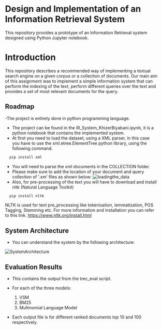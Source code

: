 
# Design and Implementation of an Information Retrieval System


This repository provides a prototype of an Information Retrieval system designed using Python Jupyter notebook.



#  Introduction


This repository describes a recommended way of implementing a textual search engine on a given corpus or a collection of documents. Our main aim of this assignment was to implement a simple information system that can perform the indexing of the text, perform different queries over the text and provides a set of most relevant documents for the query.

## Roadmap

-The project is entirely done in python programming language.
- The project can be found in the IR_System_KhizerBiyabani.ipynb, it is a python notebook that contains the implemented system.
- At first you need to load the dataset, using a XML parser, in this case you have to use the xml.etree.ElementTree python library, using the following command.
```bash
  pip install xml
```
- You will need to parse the xml documents in the COLLECTION folder. 
- Please make sure to add the location of your document and query collection of '.xm' files as shown below:
![loadingthe_data](https://user-images.githubusercontent.com/39568831/156712815-20b94730-67f9-4d1e-be7a-6530204e5864.jpg)
- Also, for pre-processing of the text you will have to download and install nltk (Natural Language Toolkit)
```bash
  pip install nltk
```
NLTK is used for text pre_processing like tokenisation, lemmatization, POS Tagging, Stemming etc. For more information and installation you can refer to this link. 
https://www.nltk.org/install.html

## System Architecture

- You can understand the system by the following architecture:

![SystemArchitecture](https://user-images.githubusercontent.com/39568831/156713949-9aa39080-86ff-4bf1-834b-96cb35109c62.png)

## Evaluation Results

- This contains the output from the trec_eval script. 
- For each of the three models:
    1. VSM
    2. BM25
    3. Multinomial Language Model 

- Each output file is for different ranked documents top 10 and 100 respectively. 





